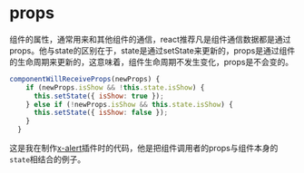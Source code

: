 # props
组件的属性，通常用来和其他组件的通信，react推荐凡是组件通信数据都是通过props。他与state的区别在于，state是通过setState来更新的，props是通过组件的生命周期来更新的，这意味着，组件生命周期不发生变化，props是不会变的。
```js
componentWillReceiveProps(newProps) {
    if (newProps.isShow && !this.state.isShow) {
      this.setState({ isShow: true });
    } else if (!newProps.isShow && this.state.isShow) {
      this.setState({ isShow: false });
    }
  }
```
这是我在制作[x-alert](https://github.com/react-plugin/x-alert)插件时的代码，他是把组件调用者的props与组件本身的`state`相结合的例子。